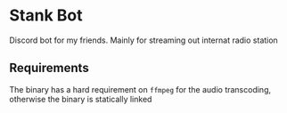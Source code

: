 # Stank Bot

Discord bot for my friends. Mainly for streaming out internat radio station

## Requirements

The binary has a hard requirement on `ffmpeg` for the audio transcoding, otherwise the binary is statically linked

